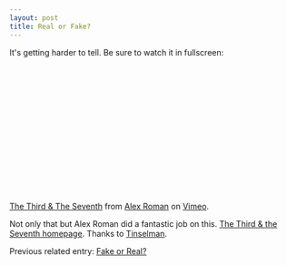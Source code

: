 ```yaml
---
layout: post
title: Real or Fake?
---
```



It's getting harder to tell. Be sure to watch it in fullscreen:

<object height="225" width="400"><param name="allowfullscreen" value="true" /><param name="allowscriptaccess" value="always" /><param name="movie" value="http://vimeo.com/moogaloop.swf?clip_id=7809605&amp;server=vimeo.com&amp;show_title=1&amp;show_byline=1&amp;show_portrait=0&amp;color=&amp;fullscreen=1" /><embed src="http://vimeo.com/moogaloop.swf?clip_id=7809605&amp;server=vimeo.com&amp;show_title=1&amp;show_byline=1&amp;show_portrait=0&amp;color=&amp;fullscreen=1" type="application/x-shockwave-flash" allowfullscreen="true" allowscriptaccess="always" height="225" width="400" /></object>

<a href="http://vimeo.com/7809605">The Third &amp; The Seventh</a> from <a href="http://vimeo.com/user1337612">Alex Roman</a> on <a href="http://vimeo.com">Vimeo</a>.

Not only that but Alex Roman did a fantastic job on this. <a href="http://www.thirdseventh.com/">The Third &amp; the Seventh homepage</a>. Thanks to <a href="http://tinselman.typepad.com/tinselman/2010/01/real-fake-worlds.html">Tinselman</a>.

Previous related entry: <a href="http://simonwoodside.com/weblog/2006/5/21/fake_or_real/">Fake or Real?</a>
